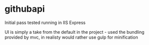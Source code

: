 # githubapi
Initial pass tested running in IIS Express

UI is simply a take from the default in the project - used the bundling provided by mvc, in realisty would rather use gulp for minification

